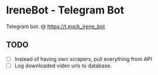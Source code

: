 # IreneBot - Telegram Bot

Telegram bot. @ https://t.me/k_irene_bot

## TODO
- [ ] Instead of having own scrapers, pull everything from API
- [ ] Log downloaded video urls to database.
